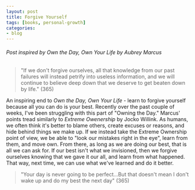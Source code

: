 ```yaml
---
layout: post
title: Forgive Yourself
tags: [books, personal-growth]
categories:
- blog
---
```


###### Post inspired by *Own the Day, Own Your Life* by Aubrey Marcus

> "If we don't forgive ourselves, all that knowledge from our past failures will instead petrify into useless information, and we will continue to believe deep down that we deserve to get beaten down by life." (365)

An inspiring end to *Own the Day, Own Your Life* - learn to forgive yourself because all you can do is your best. Recently over the past couple of weeks, I've been struggling with this part of "Owning the Day." Marcus' points tread similarly to *Extreme Owenership* by Jocko Willink. As humans, we often think it's better to blame others, create excuses or reasons, and hide behind things we make up. If we instead take the Extreme Ownership point of view, we be able to "look our mistakes right in the eye", learn from them, and move own. From there, as long as we are doing our best, that is all we can ask for. If our best isn't what we invisioned, then we forgive ourselves knowing that we gave it our all, and learn from what happened. That way, next time, we can use what we've learned and do it better. 

> "Your day is never going to be perfect...But that doesn't mean I don't wake up and do my best the next day" (365)
